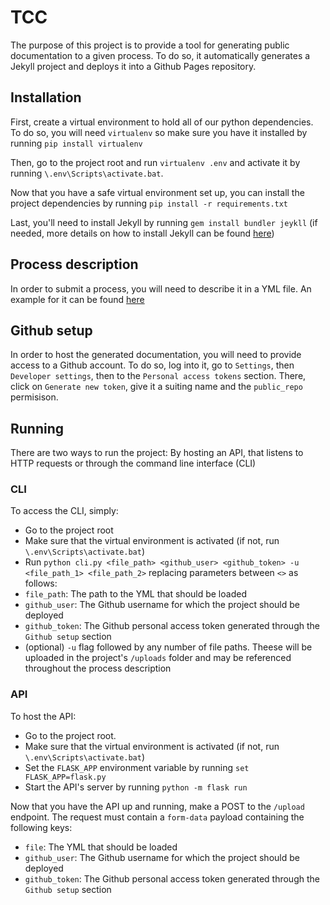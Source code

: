 # TCC
The purpose of this project is to provide a tool for generating public documentation to a given process. To do so, it automatically generates a Jekyll project and deploys it into a Github Pages repository.

## Installation
First, create a virtual environment to hold all of our python dependencies. To do so, you will need `virtualenv` so make sure you have it installed by running `pip install virtualenv`

Then, go to the project root and run `virtualenv .env` and activate it by running `\.env\Scripts\activate.bat`.

Now that you have a safe virtual environment set up, you can install the project dependencies by running `pip install -r requirements.txt`

Last, you'll need to install Jekyll by running `gem install bundler jeykll` (if needed, more details on how to install Jekyll can be found [here](https://jekyllrb.com/docs/installation/))

## Process description
In order to submit a process, you will need to describe it in a YML file. An example for it can be found [here](https://github.com/alexpsilva/TCC/blob/main/mock.yml)

## Github setup
In order to host the generated documentation, you will need to provide access to a Github account. To do so, log into it, go to `Settings`, then `Developer settings`, then to the `Personal access tokens` section. There, click on `Generate new token`, give it a suiting name and the `public_repo` permisison.

## Running
There are two ways to run the project: By hosting an API, that listens to HTTP requests or through the command line interface (CLI)

### CLI
To access the CLI, simply:
 - Go to the project root
 - Make sure that the virtual environment is activated (if not, run `\.env\Scripts\activate.bat`)
 - Run `python cli.py <file_path> <github_user> <github_token> -u <file_path_1> <file_path_2>` replacing parameters between `<>` as follows: 
 - `file_path`: The path to the YML that should be loaded
 - `github_user`: The Github username for which the project should be deployed
 - `github_token`: The Github personal access token generated through the `Github setup` section 
 - (optional) `-u` flag followed by any number of file paths. Theese will be uploaded in the project's `/uploads` folder and may be referenced throughout the process description

### API
To host the API:
 - Go to the project root.
 - Make sure that the virtual environment is activated (if not, run `\.env\Scripts\activate.bat`)
 - Set the `FLASK_APP` environment variable by running `set FLASK_APP=flask.py`
 - Start the API's server by running `python -m flask run`

Now that you have the API up and running, make a POST to the `/upload` endpoint. The request must contain a `form-data` payload containing the following keys:
 - `file`: The YML that should be loaded
 - `github_user`: The Github username for which the project should be deployed
 - `github_token`: The Github personal access token generated through the `Github setup` section
